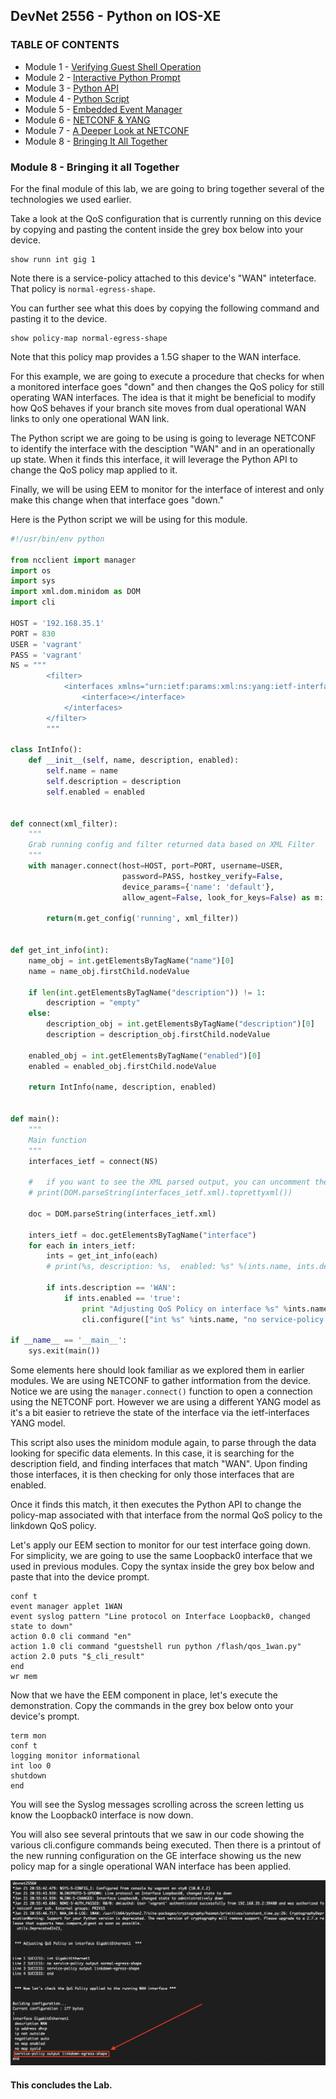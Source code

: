 ## DevNet 2556 - Python on IOS-XE

### TABLE OF CONTENTS
* Module 1 - [Verifying Guest Shell Operation](Module1.md)
* Module 2 - [Interactive Python Prompt](Module2.md)
* Module 3 - [Python API](Module3.md)
* Module 4 - [Python Script](Module4.md)
* Module 5 - [Embedded Event Manager](Module5.md)
* Module 6 - [NETCONF & YANG](Module6.md)
* Module 7 - [A Deeper Look at NETCONF](Module7.md)
* Module 8 - [Bringing It All Together](Module8.md)


### Module 8 - Bringing it all Together

For the final module of this lab, we are going to bring together several of the technologies we used earlier.  

Take a look at the QoS configuration that is currently running on this device by copying and pasting the content inside the grey box below into your device.

```
show runn int gig 1
```

Note there is a service-policy attached to this device's "WAN" inteterface.  That policy is `normal-egress-shape`.  

You can further see what this does by copying the following command and pasting it to the device.

```
show policy-map normal-egress-shape
```
Note that this policy map provides a 1.5G shaper to the WAN interface.  

For this example, we are going to execute a procedure that checks for when a monitored interface goes "down" and then changes the QoS policy for still operating WAN interfaces.  The idea is that it might be beneficial to modify how QoS behaves if your branch site moves from dual operational WAN links to only one operational WAN link.  

The Python script we are going to be using is going to leverage NETCONF to identify the interface with the desciption "WAN" and in an operationally up state.  When it finds this interface, it will leverage the Python API to change the QoS policy map applied to it.  

Finally, we will be using EEM to monitor for the interface of interest and only make this change when that interface goes "down."

Here is the Python script we will be using for this module.

```python
#!/usr/bin/env python

from ncclient import manager
import os
import sys
import xml.dom.minidom as DOM
import cli

HOST = '192.168.35.1'
PORT = 830
USER = 'vagrant'
PASS = 'vagrant'
NS = """
        <filter>
            <interfaces xmlns="urn:ietf:params:xml:ns:yang:ietf-interfaces">
                <interface></interface>
            </interfaces>
        </filter>
        """

class IntInfo():
    def __init__(self, name, description, enabled):
        self.name = name
        self.description = description
        self.enabled = enabled


def connect(xml_filter):
    """
    Grab running config and filter returned data based on XML Filter
    """
    with manager.connect(host=HOST, port=PORT, username=USER,
                         password=PASS, hostkey_verify=False,
                         device_params={'name': 'default'},
                         allow_agent=False, look_for_keys=False) as m:

        return(m.get_config('running', xml_filter))


def get_int_info(int):
    name_obj = int.getElementsByTagName("name")[0]
    name = name_obj.firstChild.nodeValue

    if len(int.getElementsByTagName("description")) != 1:
        description = "empty"
    else:
        description_obj = int.getElementsByTagName("description")[0]
        description = description_obj.firstChild.nodeValue

    enabled_obj = int.getElementsByTagName("enabled")[0]
    enabled = enabled_obj.firstChild.nodeValue

    return IntInfo(name, description, enabled)


def main():
    """
    Main function
    """
    interfaces_ietf = connect(NS)

    #   if you want to see the XML parsed output, you can uncomment the line below.
    # print(DOM.parseString(interfaces_ietf.xml).toprettyxml())

    doc = DOM.parseString(interfaces_ietf.xml)

    inters_ietf = doc.getElementsByTagName("interface")
    for each in inters_ietf:
        ints = get_int_info(each)
        # print(%s, description: %s,  enabled: %s" %(ints.name, ints.description, ints.enabled))

        if ints.description == 'WAN':
            if ints.enabled == 'true':
                print "Adjusting QoS Policy on interface %s" %ints.name
                cli.configure(["int %s" %ints.name, "no service-policy output normal-egress-shape", "service-policy output linkdown-egress-shape", "end"])

if __name__ == '__main__':
    sys.exit(main())
```

Some elements here should look familiar as we explored them in earlier modules.  We are using NETCONF to gather intformation from the device.  Notice we are using the `manager.connect()` function to open a connection using the NETCONF port.  However we are using a different YANG model as it's a bit easier to retrieve the state of the interface via the ietf-interfaces YANG model.  

This script also uses the minidom module again, to parse through the data looking for specific data elements.  In this case, it is searching for the description field, and finding interfaces that match "WAN".  Upon finding those interfaces, it is then checking for only those interfaces that are enabled.  

Once it finds this match, it then executes the Python API to change the policy-map associated with that interface from the normal QoS policy to the linkdown QoS policy.

Let's apply our EEM section to monitor for our test interface going down.  For simplicity, we are going to use the same Loopback0 interface that we used in previous modules.  Copy the syntax inside the grey box below and paste that into the device prompt.

```
conf t
event manager applet 1WAN
event syslog pattern "Line protocol on Interface Loopback0, changed state to down"
action 0.0 cli command "en"
action 1.0 cli command "guestshell run python /flash/qos_1wan.py"
action 2.0 puts "$_cli_result"
end
wr mem
```

Now that we have the EEM component in place, let's execute the demonstration.  Copy the commands in the grey box below onto your device's prompt.

```
term mon
conf t
logging monitor informational
int loo 0
shutdown
end
```

You will see the Syslog messages scrolling across the screen letting us know the Loopback0 interface is now down.  

You will also see several printouts that we saw in our code showing the various cli.configure commands being executed.  Then there is a printout of the new running configuration on the GE interface showing us the new policy map for a single operational WAN interface has been applied.  

![alt text](../images/Python-1WAN.png)

#### This concludes the Lab.